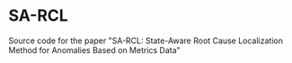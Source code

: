 # SA-RCL
Source code for the paper "SA-RCL: State-Aware Root Cause Localization Method for Anomalies Based on Metrics Data"
